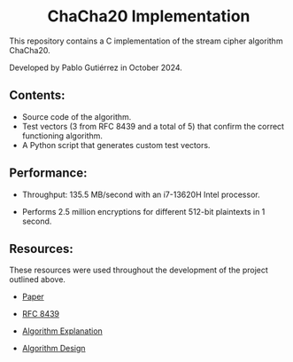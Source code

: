<h1 align="center">ChaCha20 Implementation</h1>


This repository contains a C implementation of the stream cipher algorithm ChaCha20.

Developed by Pablo Gutiérrez in October 2024.


<h2>Contents:</h2>

- Source code of the algorithm.
- Test vectors (3 from RFC 8439 and a total of 5) that confirm the correct functioning algorithm.
- A Python script that generates custom test vectors.


<h2>Performance:</h2>

- Throughput: 135.5 MB/second with an i7-13620H Intel processor.

- Performs 2.5 million encryptions for different 512-bit plaintexts in 1 second.


<h2>Resources:</h2>

These resources were used throughout the development of the project outlined above.

- [Paper](https://cr.yp.to/chacha/chacha-20080120.pdf)

- [RFC 8439](https://www.rfc-editor.org/rfc/rfc8439#section-2.1.1)

- [Algorithm Explanation](https://musigma.blog/2021/02/06/chacha.html)
  
- [Algorithm Design](https://loup-vaillant.fr/tutorials/chacha20-design)
